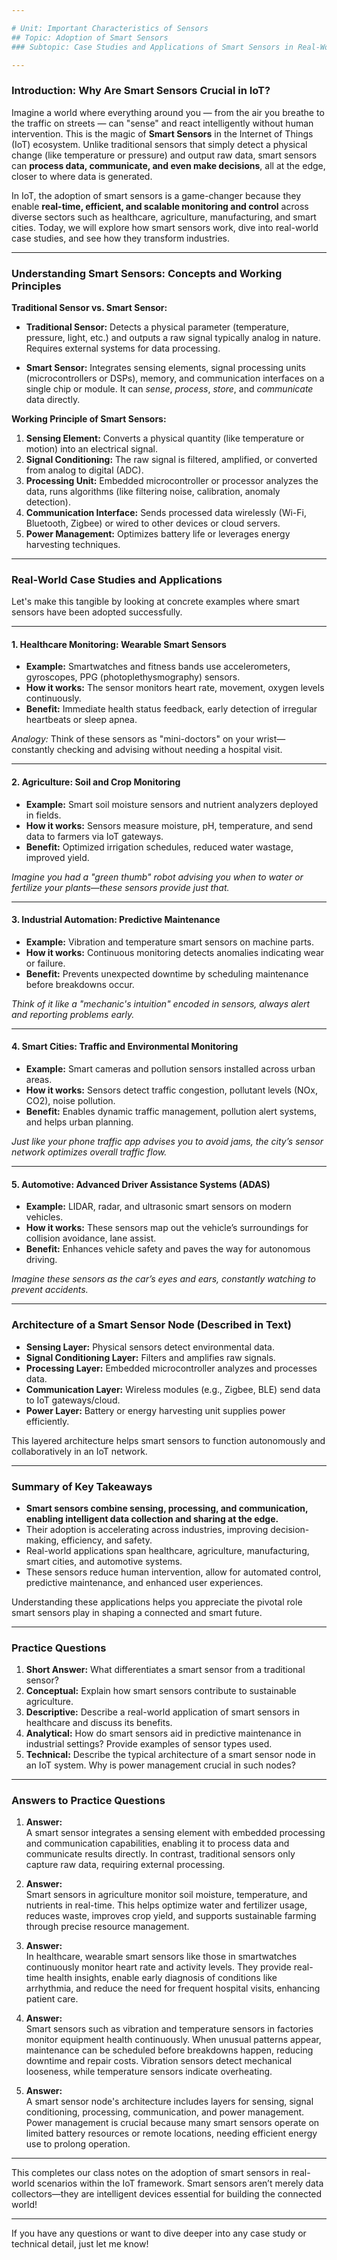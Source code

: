 ```yaml
---

# Unit: Important Characteristics of Sensors  
## Topic: Adoption of Smart Sensors  
### Subtopic: Case Studies and Applications of Smart Sensors in Real-World Scenarios

---
```


### Introduction: Why Are Smart Sensors Crucial in IoT?

Imagine a world where everything around you — from the air you breathe to the traffic on streets — can "sense" and react intelligently without human intervention. This is the magic of **Smart Sensors** in the Internet of Things (IoT) ecosystem. Unlike traditional sensors that simply detect a physical change (like temperature or pressure) and output raw data, smart sensors can **process data, communicate, and even make decisions**, all at the edge, closer to where data is generated.

In IoT, the adoption of smart sensors is a game-changer because they enable **real-time, efficient, and scalable monitoring and control** across diverse sectors such as healthcare, agriculture, manufacturing, and smart cities. Today, we will explore how smart sensors work, dive into real-world case studies, and see how they transform industries.

---

### Understanding Smart Sensors: Concepts and Working Principles

**Traditional Sensor vs. Smart Sensor:**

- **Traditional Sensor:** Detects a physical parameter (temperature, pressure, light, etc.) and outputs a raw signal typically analog in nature. Requires external systems for data processing.
  
- **Smart Sensor:** Integrates sensing elements, signal processing units (microcontrollers or DSPs), memory, and communication interfaces on a single chip or module. It can *sense*, *process*, *store*, and *communicate* data directly.

**Working Principle of Smart Sensors:**

1. **Sensing Element:** Converts a physical quantity (like temperature or motion) into an electrical signal.
2. **Signal Conditioning:** The raw signal is filtered, amplified, or converted from analog to digital (ADC).
3. **Processing Unit:** Embedded microcontroller or processor analyzes the data, runs algorithms (like filtering noise, calibration, anomaly detection).
4. **Communication Interface:** Sends processed data wirelessly (Wi-Fi, Bluetooth, Zigbee) or wired to other devices or cloud servers.
5. **Power Management:** Optimizes battery life or leverages energy harvesting techniques.

---

### Real-World Case Studies and Applications

Let's make this tangible by looking at concrete examples where smart sensors have been adopted successfully.

---

#### 1. **Healthcare Monitoring: Wearable Smart Sensors**

- **Example:** Smartwatches and fitness bands use accelerometers, gyroscopes, PPG (photoplethysmography) sensors.
- **How it works:** The sensor monitors heart rate, movement, oxygen levels continuously.
- **Benefit:** Immediate health status feedback, early detection of irregular heartbeats or sleep apnea.
  
*Analogy:* Think of these sensors as "mini-doctors" on your wrist—constantly checking and advising without needing a hospital visit.

---

#### 2. **Agriculture: Soil and Crop Monitoring**

- **Example:** Smart soil moisture sensors and nutrient analyzers deployed in fields.
- **How it works:** Sensors measure moisture, pH, temperature, and send data to farmers via IoT gateways.
- **Benefit:** Optimized irrigation schedules, reduced water wastage, improved yield.
  
*Imagine you had a "green thumb" robot advising you when to water or fertilize your plants—these sensors provide just that.*

---

#### 3. **Industrial Automation: Predictive Maintenance**

- **Example:** Vibration and temperature smart sensors on machine parts.
- **How it works:** Continuous monitoring detects anomalies indicating wear or failure.
- **Benefit:** Prevents unexpected downtime by scheduling maintenance before breakdowns occur.
  
*Think of it like a "mechanic's intuition" encoded in sensors, always alert and reporting problems early.*

---

#### 4. **Smart Cities: Traffic and Environmental Monitoring**

- **Example:** Smart cameras and pollution sensors installed across urban areas.
- **How it works:** Sensors detect traffic congestion, pollutant levels (NOx, CO2), noise pollution.
- **Benefit:** Enables dynamic traffic management, pollution alert systems, and helps urban planning.
  
*Just like your phone traffic app advises you to avoid jams, the city’s sensor network optimizes overall traffic flow.*

---

#### 5. **Automotive: Advanced Driver Assistance Systems (ADAS)**

- **Example:** LIDAR, radar, and ultrasonic smart sensors on modern vehicles.
- **How it works:** These sensors map out the vehicle’s surroundings for collision avoidance, lane assist.
- **Benefit:** Enhances vehicle safety and paves the way for autonomous driving.
  
*Imagine these sensors as the car’s eyes and ears, constantly watching to prevent accidents.*

---

### Architecture of a Smart Sensor Node (Described in Text)

- **Sensing Layer:** Physical sensors detect environmental data.
- **Signal Conditioning Layer:** Filters and amplifies raw signals.
- **Processing Layer:** Embedded microcontroller analyzes and processes data.
- **Communication Layer:** Wireless modules (e.g., Zigbee, BLE) send data to IoT gateways/cloud.
- **Power Layer:** Battery or energy harvesting unit supplies power efficiently.

This layered architecture helps smart sensors to function autonomously and collaboratively in an IoT network.

---

### Summary of Key Takeaways

- **Smart sensors combine sensing, processing, and communication, enabling intelligent data collection and sharing at the edge.**
- Their adoption is accelerating across industries, improving decision-making, efficiency, and safety.
- Real-world applications span healthcare, agriculture, manufacturing, smart cities, and automotive systems.
- These sensors reduce human intervention, allow for automated control, predictive maintenance, and enhanced user experiences.
  
Understanding these applications helps you appreciate the pivotal role smart sensors play in shaping a connected and smart future.

---

### Practice Questions

1. **Short Answer:** What differentiates a smart sensor from a traditional sensor?  
2. **Conceptual:** Explain how smart sensors contribute to sustainable agriculture.  
3. **Descriptive:** Describe a real-world application of smart sensors in healthcare and discuss its benefits.  
4. **Analytical:** How do smart sensors aid in predictive maintenance in industrial settings? Provide examples of sensor types used.  
5. **Technical:** Describe the typical architecture of a smart sensor node in an IoT system. Why is power management crucial in such nodes?

---

### Answers to Practice Questions

1. **Answer:**  
A smart sensor integrates a sensing element with embedded processing and communication capabilities, enabling it to process data and communicate results directly. In contrast, traditional sensors only capture raw data, requiring external processing.

2. **Answer:**  
Smart sensors in agriculture monitor soil moisture, temperature, and nutrients in real-time. This helps optimize water and fertilizer usage, reduces waste, improves crop yield, and supports sustainable farming through precise resource management.

3. **Answer:**  
In healthcare, wearable smart sensors like those in smartwatches continuously monitor heart rate and activity levels. They provide real-time health insights, enable early diagnosis of conditions like arrhythmia, and reduce the need for frequent hospital visits, enhancing patient care.

4. **Answer:**  
Smart sensors such as vibration and temperature sensors in factories monitor equipment health continuously. When unusual patterns appear, maintenance can be scheduled before breakdowns happen, reducing downtime and repair costs. Vibration sensors detect mechanical looseness, while temperature sensors indicate overheating.

5. **Answer:**  
A smart sensor node's architecture includes layers for sensing, signal conditioning, processing, communication, and power management. Power management is crucial because many smart sensors operate on limited battery resources or remote locations, needing efficient energy use to prolong operation.

---

This completes our class notes on the adoption of smart sensors in real-world scenarios within the IoT framework. Smart sensors aren’t merely data collectors—they are intelligent devices essential for building the connected world!

---

If you have any questions or want to dive deeper into any case study or technical detail, just let me know!